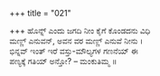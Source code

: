 +++
title = "021"

+++
ಹೊನ್ನ್ ಎಂದು ಜಗದಿ ನೀಂ ಕೈಗೆ ಕೊಂಡದನು ವಿಧಿ  
ಮಣ್ಣ್ ಎನುವನ್, ಅವನ ವರ ಮಣ್ಣ್ ಎನುವೆ ನೀನು ।  
ಭಿನ್ನವ್ ಇಂತ್ ಇರೆ ವಸ್ತು-ಮೌಲ್ಯಗಳ ಗಣನೆಯ್ ಈ  
ಪಣ್ಯಕ್ಕೆ ಗತಿಯ್ ಅನ್ತೋ? – ಮಂಕುತಿಮ್ಮ ॥
